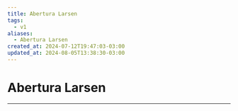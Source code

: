 ```yaml
---
title: Abertura Larsen
tags:
  - v1
aliases:
  - Abertura Larsen
created_at: 2024-07-12T19:47:03-03:00
updated_at: 2024-08-05T13:38:30-03:00
---
```

# Abertura Larsen
---

